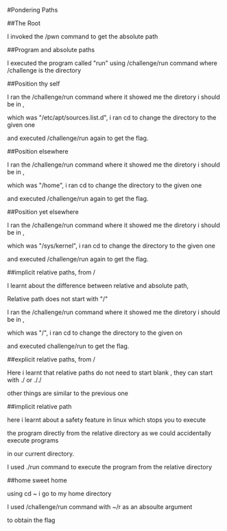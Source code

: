 #Pondering Paths

##The Root

I invoked the /pwn command to get the absolute path

##Program and absolute paths

I executed the program called "run" using /challenge/run command where /challenge is the directory

##Position thy self

I ran the /challenge/run command where it showed me the diretory i should be in ,

which was "/etc/apt/sources.list.d", i ran cd to change the directory to the given one

and executed /challenge/run again to get the flag.

##Position elsewhere

I ran the /challenge/run command where it showed me the diretory i should be in ,

which was "/home", i ran cd to change the directory to the given one

and executed /challenge/run again to get the flag.

##Position yet elsewhere

I ran the /challenge/run command where it showed me the diretory i should be in ,

which was "/sys/kernel", i ran cd to change the directory to the given one

and executed /challenge/run again to get the flag.

##implicit relative paths, from /

I learnt about the difference between relative and absolute path,

Relative path does not start with "/"

I ran the /challenge/run command where it showed me the diretory i should be in ,

which was "/", i ran cd to change the directory to the given on

and executed challenge/run to get the flag.

##explicit relative paths, from /

Here i learnt that relative paths do not need to start blank , they can start with ./ or ././ 

other things are similar to the previous one

##implicit relative path

here i learnt about a safety feature in linux which stops you to execute 

the program directly from the relative directory as we could accidentally execute programs

in our current directory.

I used ./run command to execute the program from the relative directory

##home sweet home

using cd ~ i go to my home directory

I used /challenge/run command with ~/r as an absoulte argument

to obtain the flag







